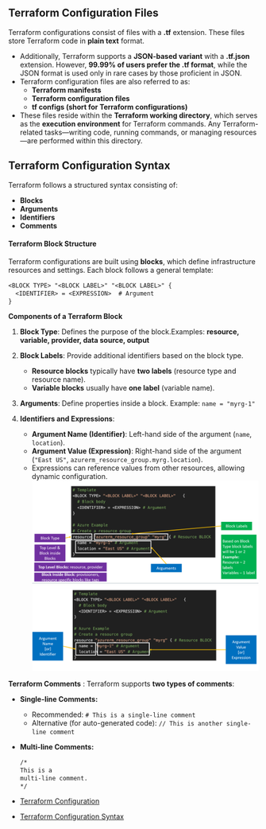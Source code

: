 ## **Terraform Configuration Files**  

Terraform configurations consist of files with a **.tf** extension. These files store Terraform code in **plain text** format.  
- Additionally, Terraform supports a **JSON-based variant** with a **.tf.json** extension. However, **99.99% of users prefer the .tf format**, while the JSON format is used only in rare cases by those proficient in JSON.  
- Terraform configuration files are also referred to as:  
    - **Terraform manifests**  
    - **Terraform configuration files**  
    - **tf configs (short for Terraform configurations)**  
- These files reside within the **Terraform working directory**, which serves as the **execution environment** for Terraform commands. Any Terraform-related tasks—writing code, running commands, or managing resources—are performed within this directory.  

## **Terraform Configuration Syntax**  
Terraform follows a structured syntax consisting of:  
- **Blocks**  
- **Arguments**  
- **Identifiers**  
- **Comments**  


#### **Terraform Block Structure**  
Terraform configurations are built using **blocks**, which define infrastructure resources and settings. Each block follows a general template:  

```hcl
<BLOCK TYPE> "<BLOCK LABEL>" "<BLOCK LABEL>" {  
  <IDENTIFIER> = <EXPRESSION>  # Argument  
}
```
**Components of a Terraform Block**  

1. **Block Type**: Defines the purpose of the block.Examples: **resource, variable, provider, data source, output**  

2. **Block Labels**: Provide additional identifiers based on the block type.  
   - **Resource blocks** typically have **two labels** (resource type and resource name).  
   - **Variable blocks** usually have **one label** (variable name).  

3. **Arguments**: Define properties inside a block. Example: `name = "myrg-1"`  

4. **Identifiers and Expressions**:  
   - **Argument Name (Identifier)**: Left-hand side of the argument (`name`, `location`).  
   - **Argument Value (Expression)**: Right-hand side of the argument (`"East US"`, `azurerm_resource_group.myrg.location`).  
   - Expressions can reference values from other resources, allowing dynamic configuration.
   ![alt tet](images\image1.png)
   ![alt text](images\image2.png)

**Terraform Comments**  : Terraform supports **two types of comments**:  

- **Single-line Comments:**  
   - Recommended: `# This is a single-line comment`  
   - Alternative (for auto-generated code): `// This is another single-line comment`  

- **Multi-line Comments:**  
   ```t
   /*
   This is a 
   multi-line comment.
   */
   ```

- [Terraform Configuration](https://www.terraform.io/docs/configuration/index.html)
- [Terraform Configuration Syntax](https://www.terraform.io/docs/configuration/syntax.html)